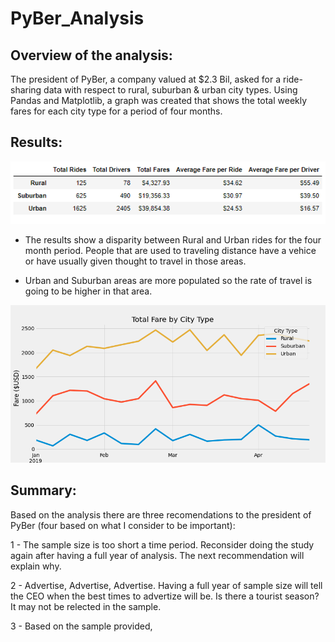 # PyBer_Analysis
## Overview of the analysis:
The president of PyBer, a company valued at $2.3 Bil, asked for a ride-sharing data with respect to rural, suburban & urban city types.  Using Pandas and Matplotlib, a graph was created that shows the total weekly fares for each city type for a period of four months.

## Results:
![Rural_Sum](Resources/Rural_Sum.PNG)

- The results show a disparity between Rural and Urban rides for the four month period.  People that are used to traveling distance have a vehice or have usually given thought to travel in those areas.

- Urban and Suburban areas are more populated so the rate of travel is going to be higher in that area.

![PyBer_fare_summary](Resources/PyBer_fare_summary.png)


## Summary:

Based on the analysis there are three recomendations to the president of PyBer (four based on what I consider to be important):

1 - The sample size is too short a time period.  Reconsider doing the study again after having a full year of analysis.  The next recommendation will explain why.

2 - Advertise, Advertise, Advertise.  Having a full year of sample size will tell the CEO when the best times to advertize will be.  Is there a tourist season?  It may not be relected in the sample.

3 - Based on the sample provided, 


